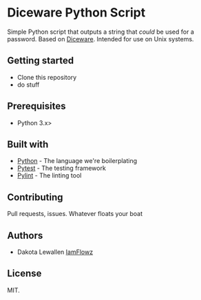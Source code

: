 # Diceware Python Script
Simple Python script that outputs a string that _could_ be used for a password.
Based on [Diceware](http://world.std.com/~reinhold/diceware.html).
Intended for use on Unix systems.

## Getting started
* Clone this repository
* do stuff

## Prerequisites
* Python 3.x>

## Built with
* [Python](https://www.python.org/) - The language we're boilerplating
* [Pytest](https://docs.pytest.org/en/latest/) - The testing framework
* [Pylint](https://www.pylint.org/) - The linting tool

## Contributing
Pull requests, issues. Whatever floats your boat

## Authors
* Dakota Lewallen [IamFlowz](https://gist.github.com/IamFlowZ/)

## License
MIT. 
